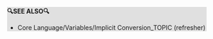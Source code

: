 <div style="margin:2em; background-color: #e0e0e0;">

<strong>🔍SEE ALSO🔍</strong>

 * Core Language/Variables/Implicit Conversion_TOPIC (refresher)

</div>

